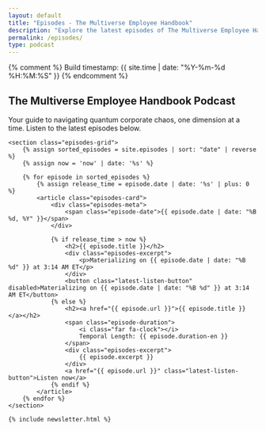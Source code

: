 ```yaml
---
layout: default
title: "Episodes - The Multiverse Employee Handbook"
description: "Explore the latest episodes of The Multiverse Employee Handbook, a podcast blending humor and science fiction."
permalink: /episodes/
type: podcast
---
```


{% comment %} Build timestamp: {{ site.time | date: "%Y-%m-%d %H:%M:%S" }} {% endcomment %}

<div class="background-container">
    <div class="background-overlay"></div>
</div>

<div class="main-container">
    <section class="episodes-header">
        <h1>The Multiverse Employee Handbook Podcast</h1>
        <p class="episodes-intro">Your guide to navigating quantum corporate chaos, one dimension at a time. Listen to the latest episodes below.</p>
    </section>

    <section class="episodes-grid">
        {% assign sorted_episodes = site.episodes | sort: "date" | reverse %}
        {% assign now = 'now' | date: '%s' %}

        {% for episode in sorted_episodes %}
            {% assign release_time = episode.date | date: '%s' | plus: 0 %}
            <article class="episodes-card">
                <div class="episodes-meta">
                    <span class="episode-date">{{ episode.date | date: "%B %d, %Y" }}</span>
                </div>

                {% if release_time > now %}
                    <h2>{{ episode.title }}</h2>
                    <div class="episodes-excerpt">
                        <p>Materializing on {{ episode.date | date: "%B %d" }} at 3:14 AM ET</p>
                    </div>
                    <button class="latest-listen-button" disabled>Materializing on {{ episode.date | date: "%B %d" }} at 3:14 AM ET</button>
                {% else %}
                    <h2><a href="{{ episode.url }}">{{ episode.title }}</a></h2>
                    <span class="episode-duration">
                        <i class="far fa-clock"></i>
                        Temporal Length: {{ episode.duration-en }}
                    </span>
                    <div class="episodes-excerpt">
                        {{ episode.excerpt }}
                    </div>
                    <a href="{{ episode.url }}" class="latest-listen-button">Listen now</a>
                {% endif %}
            </article>
        {% endfor %}
    </section>

    {% include newsletter.html %}
</div>

<div id="quantum-field" class="quantum-field"></div>

